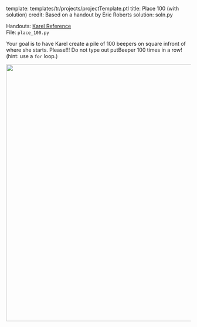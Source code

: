 template: templates/tr/projects/projectTemplate.ptl
title: Place 100 (with solution)
credit: Based on a handout by Eric Roberts
solution: soln.py

Handouts: [Karel Reference]({{pathToRoot}}en/resources/karel.html)<br/>
File: `place_100.py`<br/>

Your goal is to have Karel create a pile of 100 beepers on square infront of where she starts. Please!!! Do not type out putBeeper 100 times in a row! (hint: use a `for` loop.) 

<center>
<img style="width:700px" src="{{pathToRoot}}img/projects/place100/place100.png">	
</center>
